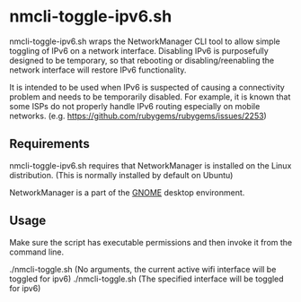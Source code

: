 # nmcli-toggle-ipv6.sh

nmcli-toggle-ipv6.sh wraps the NetworkManager CLI tool to allow simple toggling of IPv6 on a network interface.  Disabling IPv6 is purposefully designed to be temporary, so that rebooting or disabling/reenabling the network interface will restore IPv6 functionality.  

It is intended to be used when IPv6 is suspected of causing a connectivity problem and needs to be temporarily disabled.  For example, it is known that some ISPs do not properly handle IPv6 routing especially on mobile networks.  (e.g. https://github.com/rubygems/rubygems/issues/2253)

## Requirements

nmcli-toggle-ipv6.sh requires that NetworkManager is installed on the Linux distribution.  (This is normally installed by default on Ubuntu)

NetworkManager is a part of the [GNOME](https://www.gnome.org) desktop environment.

## Usage

Make sure the script has executable permissions and then invoke it from the command line.

./nmcli-toggle.sh (No arguments, the current active wifi interface will be toggled for ipv6)
./nmcli-toggle.sh <iface> (The specified interface will be toggled for ipv6)
